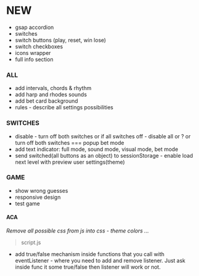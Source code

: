 # NEW
- gsap accordion
- switches
- switch buttons (play, reset, win lose)
- switch checkboxes
- icons wrapper
- full info section




### ALL
- add intervals, chords & rhythm
- add harp and rhodes sounds
- add bet card background
- rules - describe all settings possibilities

### SWITCHES
- disable - turn off both switches or if all switches off - disable all or ? or turn off both switches === popup bet mode
- add text indicator: full mode, sound mode, visual mode, bet mode
- send switched(all buttons as an object) to sessionStorage - enable load next level with preview user settings(theme)

### GAME
- show wrong guesses
- responsive design
- test game

#### ACA
*Remove all possible css from js into css - theme colors ...*

> script.js
- add true/false mechanism inside functions that you call with eventListener - where
  you need to add and remove listener. Just ask inside func it some true/false then listener
  will work or not.


